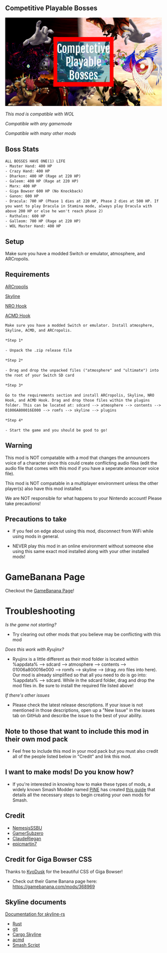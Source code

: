## Competitive Playable Bosses

[![Playable Bosses](https://github.com/NemesisSSBU/NemesisSSBU/blob/main/CompBossImg.png?raw=true)](https://www.youtube.com/watch?v=ANeSqWINP4E)

*This mod is compatible with WOL*

*Compatible with any gamemode*

*Compatible with many other mods*

## Boss Stats
```
ALL BOSSES HAVE ONE(1) LIFE
- Master Hand: 400 HP
- Crazy Hand: 400 HP
- Dharkon: 400 HP (Rage at 220 HP)
- Galeem: 400 HP (Rage at 220 HP)
- Marx: 400 HP
- Giga Bowser 600 HP (No Knockback)
- Ganon: 600 HP
- Dracula: 700 HP (Phase 1 dies at 220 HP, Phase 2 dies at 500 HP. If you want to play Dracula in Stamina mode, always play Dracula with above 200 HP or else he won't reach phase 2)
- Rathalos: 600 HP
- Galleom: 700 HP (Rage at 220 HP)
- WOL Master Hand: 400 HP
```

## Setup
Make sure you have a modded Switch or emulator, atmosphere, and ARCropolis.

## Requirements
[ARCropolis](https://github.com/Raytwo/ARCropolis/releases)

[Skyline](https://github.com/skyline-dev/skyline/releases)

[NRO Hook](https://github.com/ultimate-research/nro-hook-plugin/releases)

[ACMD Hook](https://github.com/ultimate-research/acmd_hook/releases)
```
Make sure you have a modded Switch or emulator. Install atmosphere, Skyline, ACMD, and ARCropolis.

*Step 1*

- Unpack the .zip release file

*Step 2*

- Drag and drop the unpacked files ("atmosphere" and "ultimate") into the root of your Switch SD card

*Step 3*

Go to the requirements section and install ARCropolis, Skyline, NRO Hook, and ACMD Hook. Drag and drop those files within the plugins folder. This can be located at: sdcard --> atmosphere --> contents --> 01006A800016E000 --> romfs --> skyline --> plugins

*Step 4*

- Start the game and you should be good to go!
```
## Warning

This mod is NOT compatable with a mod that changes the announcers voice of a character since this could create conflicting audio files (edit the audio file that comes with this mod if you have a seperate announcer voice file).

This mod is NOT compatable in a multiplayer environment unless the other player(s) also have this mod installed.

We are NOT responsible for what happens to your Nintendo account! Please take precautions!

## Precautions to take
- If you feel on edge about using this mod, disconnect from WiFi while using mods in general.

- NEVER play this mod in an online environment without someone else using this same exact mod installed along with your other installed mods!

# GameBanana Page
Checkout the [GameBanana Page](https://gamebanana.com/mods/457095)!

# Troubleshooting

*Is the game not starting?*
- Try clearing out other mods that you believe may be conflicting with this mod

*Does this work with Ryujinx?*
- Ryujinx is a little different as their mod folder is located within %appdata% --> sdcard --> atmosphere --> contents --> 01006a800016e000 --> romfs --> skyline --> (drag .nro files into here). Our mod is already simplified so that all you need to do is go into: %appdata% --> sdcard. While in the sdcard folder, drag and drop the mod files in. Be sure to install the required file listed above!

*If there's other issues*
- Please check the latest release descriptions. If your issue is not mentioned in those descriptions, open up a "New Issue" in the issues tab on GitHub and describe the issue to the best of your ability.

## Note to those that want to include this mod in their own mod pack
- Feel free to include this mod in your mod pack but you must also credit all of the people listed below in "Credit" and link this mod.

## I want to make mods! Do you know how?
- If you're interested in knowing how to make these types of mods, a widely known Smash Modder named [PiNE](https://github.com/FaultyPine) has created [this guide](https://docs.google.com/document/d/1y_JX5LNsQ8jUBfrghRkL8VkvfMWUIXSrrscM5qj7s6U/edit) that details all the necessary steps to begin creating your own mods for Smash.
## Credit
- [NemesisSSBU](https://github.com/NemesisSSBU)
- [GamerSubzero](https://github.com/GamerSubzero)
- [ClaudeRiegan](https://github.com/ClaudevonRiegan)
- [epicmartin7](https://github.com/epicmartin7)
## Credit for Giga Bowser CSS
Thanks to [KyoDusk](https://gamebanana.com/members/1834863) for the beautiful CSS of Giga Bowser!
- Check out their Game Banana page here: https://gamebanana.com/mods/368969
## Skyline documents
[Documentation for skyline-rs](https://ultimate-research.github.io/skyline-rs-template/doc/skyline/index.html)
* [Rust](https://www.rust-lang.org/install.html)
* [git](https://git-scm.com/book/en/v2/Getting-Started-Installing-Git)
* [Cargo Skyline](https://github.com/jam1garner/cargo-skyline)
* [acmd](https://github.com/ultimate-research/skyline-acmd.git)
* [Smash Script](https://github.com/blu-dev/smash-script.git)

